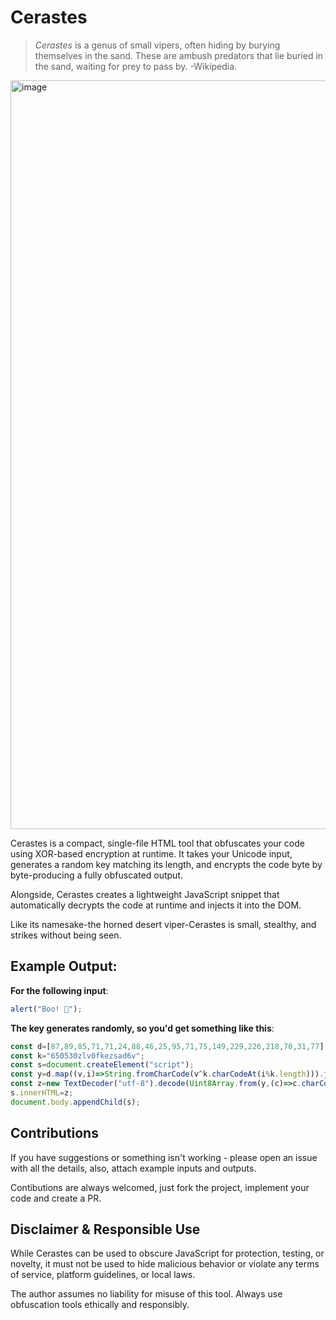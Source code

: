 # Cerastes

> _Cerastes_ is a genus of small vipers, often hiding by burying themselves in the sand. These are ambush predators that lie buried in the sand, waiting for prey to pass by. -Wikipedia.

<img width="2560" height="1198" alt="image" src="https://github.com/user-attachments/assets/08d7c133-b9c1-48fc-87be-7a679a42371b" />

Cerastes is a compact, single-file HTML tool that obfuscates your code using XOR-based encryption at runtime. It takes your Unicode input, generates a random key matching its length, and encrypts the code byte by byte-producing a fully obfuscated output.

Alongside, Cerastes creates a lightweight JavaScript snippet that automatically decrypts the code at runtime and injects it into the DOM.

Like its namesake-the horned desert viper-Cerastes is small, stealthy, and strikes without being seen.

## Example Output:

**For the following input**:
```javascript
alert("Boo! 👻");
```

**The key generates randomly, so you'd get something like this**:
```javascript
const d=[87,89,85,71,71,24,88,46,25,95,71,75,149,229,226,218,70,31,77];
const k="650530zlv0fkezsad6v";
const s=document.createElement("script");
const y=d.map((v,i)=>String.fromCharCode(v^k.charCodeAt(i%k.length))).join("");
const z=new TextDecoder("utf-8").decode(Uint8Array.from(y,(c)=>c.charCodeAt(0)));
s.innerHTML=z;
document.body.appendChild(s);
```

## Contributions

If you have suggestions or something isn't working - please open an issue with all the details, also, attach example inputs and outputs.

Contibutions are always welcomed, just fork the project, implement your code and create a PR.

## Disclaimer & Responsible Use

While Cerastes can be used to obscure JavaScript for protection, testing, or novelty, it must not be used to hide malicious behavior or violate any terms of service, platform guidelines, or local laws.

The author assumes no liability for misuse of this tool. Always use obfuscation tools ethically and responsibly.
